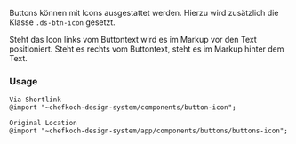 Buttons können mit Icons ausgestattet werden. Hierzu wird zusätzlich die Klasse `.ds-btn-icon` gesetzt.

Steht das Icon links vom Buttontext wird es im Markup vor den Text positioniert. Steht es rechts vom Buttontext, steht es im Markup hinter dem Text.

### Usage  
    
    Via Shortlink 
    @import "~chefkoch-design-system/components/button-icon";
    
    Original Location
    @import "~chefkoch-design-system/app/components/buttons/buttons-icon";
